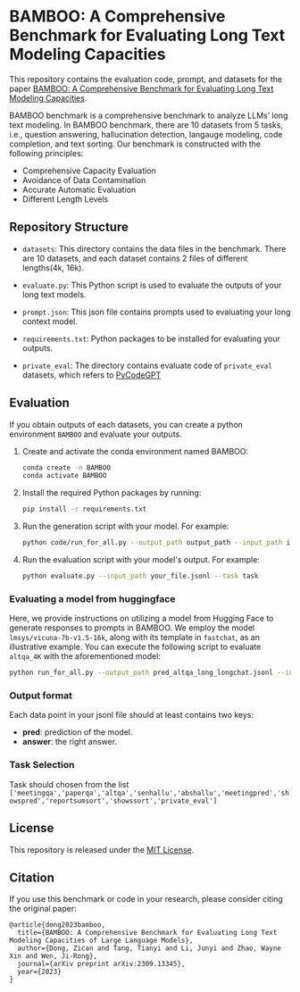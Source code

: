 # BAMBOO: A Comprehensive Benchmark for Evaluating Long Text Modeling Capacities

This repository contains the evaluation code, prompt, and datasets for the paper [BAMBOO: A Comprehensive Benchmark for Evaluating Long Text Modeling Capacities](https://arxiv.org/abs/2309.13345).

BAMBOO benchmark is  a comprehensive benchmark to analyze LLMs’ long text modeling. In BAMBOO benchmark, there are 10 datasets from 5 tasks, i.e., question answering, hallucination detection, langauge modeling, code completion, and text sorting. Our benchmark is constructed with the following principles:

* Comprehensive Capacity Evaluation
* Avoidance of Data Contamination
* Accurate Automatic Evaluation
* Different Length Levels


## Repository Structure

- `datasets`: This directory contains the data files in the benchmark. There are 10 datasets, and each dataset contains 2 files of different lengths(4k, 16k).

- `evaluate.py`: This Python script is used to evaluate the outputs of your long text models.

- `prompt.json`: This json file contains prompts used to evaluating your long context model. 

- `requirements.txt`: Python packages to be installed for evaluating your outputs.

- `private_eval`: The directory contains evaluate code of `private_eval` datasets, which refers to [PyCodeGPT](https://github.com/microsoft/PyCodeGPT)


## Evaluation
If you obtain outputs of each datasets, you can create a python environment ``BAMBOO`` and evaluate your outputs.

1. Create and activate the conda environment named BAMBOO:
    
    ```bash
    conda create -n BAMBOO
    conda activate BAMBOO
    ```

2. Install the required Python packages by running:
    
    ```bash
    pip install -r requirements.txt
    ```
3. Run the generation script with your model. For example:

    ```bash
    python code/run_for_all.py --output_path output_path --input_path input_path --prompt_name prompt_name --prompt_path prompt_path --model_path model_path
    ```

4. Run the evaluation script with your model's output. For example:
    
    ```bash
    python evaluate.py --input_path your_file.jsonl --task task
    ```
### Evaluating a model from huggingface

Here, we provide instructions on utilizing a model from Hugging Face to generate responses to prompts in BAMBOO. We employ the model ``lmsys/vicuna-7b-v1.5-16k``, along with its template in ``fastchat``, as an illustrative example. You can execute the following script to evaluate ``altqa_4K`` with the aforementioned model:

```bash
python run_for_all.py --output_path pred_altqa_long_longchat.jsonl --input_path datasets/altqa_middle.jsonl --prompt_name altqa --prompt_path prompt.json --model_path lmsys/vicuna-7b-v1.5-16k
```

### Output format

Each data point in your jsonl file should at least contains two keys:

* **pred**: prediction of the model.
* **answer**: the right answer.

### Task Selection
Task should chosen from the list ``['meetingqa','paperqa','altqa','senhallu','abshallu','meetingpred','showspred','reportsumsort','showssort','private_eval']``


## License

This repository is released under the [MIT License](LICENSE).

## Citation

If you use this benchmark or code in your research, please consider citing the original paper:

```
@article{dong2023bamboo,
  title={BAMBOO: A Comprehensive Benchmark for Evaluating Long Text Modeling Capacities of Large Language Models},
  author={Dong, Zican and Tang, Tianyi and Li, Junyi and Zhao, Wayne Xin and Wen, Ji-Rong},
  journal={arXiv preprint arXiv:2309.13345},
  year={2023}
}
```